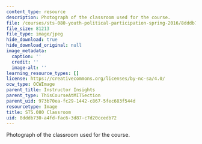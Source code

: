```yaml
---
content_type: resource
description: Photograph of the classroom used for the course.
file: /courses/sts-080-youth-political-participation-spring-2016/8dddb730a4fdfac63d87c7d20ccedb72_STS-080-Classroom.jpg
file_size: 81213
file_type: image/jpeg
hide_download: true
hide_download_original: null
image_metadata:
  caption: ''
  credit: ''
  image-alt: ''
learning_resource_types: []
license: https://creativecommons.org/licenses/by-nc-sa/4.0/
ocw_type: OCWImage
parent_title: Instructor Insights
parent_type: ThisCourseAtMITSection
parent_uid: 973b70ea-fc29-1442-c867-5fec683f544d
resourcetype: Image
title: STS.080 Classroom
uid: 8dddb730-a4fd-fac6-3d87-c7d20ccedb72
---
```

Photograph of the classroom used for the course.